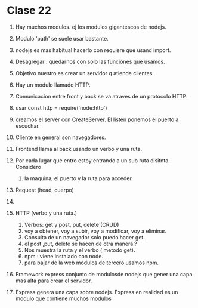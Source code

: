 # Clase 22 
1. Hay muchos modulos. ej los modulos gigantescos de nodejs.
1. Modulo 'path' se suele usar bastante.  
1. nodejs es mas habitual hacerlo con requiere que usand import. 
1. Desagregar : quedarnos con solo las funciones que usamos. 
1. Objetivo nuestro es crear un servidor q atiende clientes.
1. Hay un modulo llamado HTTP. 
1. Comunicacion entre front y back se va atraves de un protocolo HTTP.
1. usar const http = require('node:http')
1. creamos el server con CreateServer. El listen ponemos el puerto a escuchar.
1. Cliente en general son navegadores. 
1. Frontend llama al back usando un verbo y una ruta. 
1. Por cada lugar que entro estoy  entrando a un sub ruta disitnta. Considero
    1. la maquina, el puerto y la ruta para acceder. 
1. Request (head, cuerpo)
1. 
1. HTTP (verbo y una ruta.)
    1. Verbos: get y post, put, delete (CRUD)
    1. voy a obtener, voy a subir, voy a modificar, voy a eliminar.
    1. Consulta de un navegador solo puedo hacer get.
    1. el post ,put, delete se hacen de otra manera.?
    1. Nos muestra la ruta y el verbo ( metodo get).
    1. npm : viene instalado con node. 
    1. para bajar de la web modulos de tercero usamos npm.  

1. Framework express conjunto de modulosde nodejs que gener una capa mas alta para crear el servidor. 
1. Express genera una capa sobre nodejs. Express en realidad es un modulo que contiene muchos modulos 
